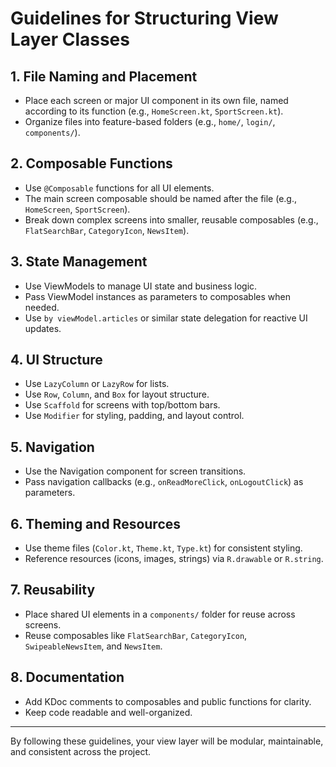 # Guidelines for Structuring View Layer Classes

## 1. File Naming and Placement
- Place each screen or major UI component in its own file, named according to its function (e.g., `HomeScreen.kt`, `SportScreen.kt`).
- Organize files into feature-based folders (e.g., `home/`, `login/`, `components/`).

## 2. Composable Functions
- Use `@Composable` functions for all UI elements.
- The main screen composable should be named after the file (e.g., `HomeScreen`, `SportScreen`).
- Break down complex screens into smaller, reusable composables (e.g., `FlatSearchBar`, `CategoryIcon`, `NewsItem`).

## 3. State Management
- Use ViewModels to manage UI state and business logic.
- Pass ViewModel instances as parameters to composables when needed.
- Use `by viewModel.articles` or similar state delegation for reactive UI updates.

## 4. UI Structure
- Use `LazyColumn` or `LazyRow` for lists.
- Use `Row`, `Column`, and `Box` for layout structure.
- Use `Scaffold` for screens with top/bottom bars.
- Use `Modifier` for styling, padding, and layout control.

## 5. Navigation
- Use the Navigation component for screen transitions.
- Pass navigation callbacks (e.g., `onReadMoreClick`, `onLogoutClick`) as parameters.

## 6. Theming and Resources
- Use theme files (`Color.kt`, `Theme.kt`, `Type.kt`) for consistent styling.
- Reference resources (icons, images, strings) via `R.drawable` or `R.string`.

## 7. Reusability
- Place shared UI elements in a `components/` folder for reuse across screens.
- Reuse composables like `FlatSearchBar`, `CategoryIcon`, `SwipeableNewsItem`, and `NewsItem`.

## 8. Documentation
- Add KDoc comments to composables and public functions for clarity.
- Keep code readable and well-organized.

---

By following these guidelines, your view layer will be modular, maintainable, and consistent across the project.

